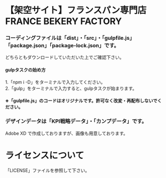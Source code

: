 # 【架空サイト】フランスパン専門店　FRANCE BEKERY FACTORY  
### コーディングファイルは「dist」・「src」・「gulpfile.js」「package.json」「package-lock.json」です。
どちらともダウンロードしていただいた上でご確認下さい。  
#### gulpタスクの始め方
1.「npm i -D」をターミナルで入力してください。  
2.「gulp」をターミナルで入力すると、gulpタスクが始まります。  
#### ※「gulpfile.js」のコードはオリジナルです。許可なく改変・再配布しないでください。  
### デザインデータは「KPI戦略データ」・「カンプデータ」です。
Adobe XD で作成しておりますが、画像も用意しております。
# ライセンスについて
「LICENSE」ファイルを参照して下さい。
